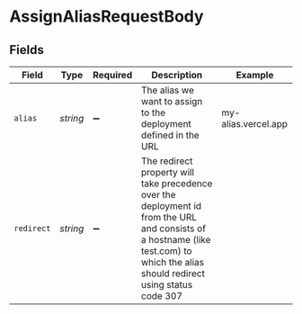 # AssignAliasRequestBody


## Fields

| Field                                                                                                                                                                              | Type                                                                                                                                                                               | Required                                                                                                                                                                           | Description                                                                                                                                                                        | Example                                                                                                                                                                            |
| ---------------------------------------------------------------------------------------------------------------------------------------------------------------------------------- | ---------------------------------------------------------------------------------------------------------------------------------------------------------------------------------- | ---------------------------------------------------------------------------------------------------------------------------------------------------------------------------------- | ---------------------------------------------------------------------------------------------------------------------------------------------------------------------------------- | ---------------------------------------------------------------------------------------------------------------------------------------------------------------------------------- |
| `alias`                                                                                                                                                                            | *string*                                                                                                                                                                           | :heavy_minus_sign:                                                                                                                                                                 | The alias we want to assign to the deployment defined in the URL                                                                                                                   | my-alias.vercel.app                                                                                                                                                                |
| `redirect`                                                                                                                                                                         | *string*                                                                                                                                                                           | :heavy_minus_sign:                                                                                                                                                                 | The redirect property will take precedence over the deployment id from the URL and consists of a hostname (like test.com) to which the alias should redirect using status code 307 | <nil>                                                                                                                                                                              |